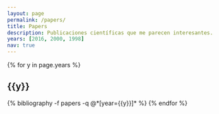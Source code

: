 ```yaml
---
layout: page
permalink: /papers/
title: Papers
description: Publicaciones científicas que me parecen interesantes.
years: [2016, 2000, 1998]
nav: true
---
```


<div class="publications">

{% for y in page.years %}
  <h2 class="year">{{y}}</h2>
  {% bibliography -f papers -q @*[year={{y}}]* %}
{% endfor %}

</div>
